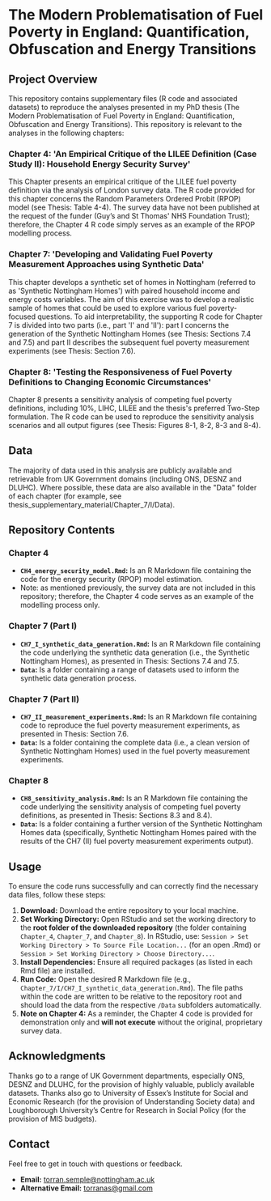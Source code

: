 # The Modern Problematisation of Fuel Poverty in England: Quantification, Obfuscation and Energy Transitions

## Project Overview
This repository contains supplementary files (R code and associated datasets) to reproduce the analyses presented in my PhD thesis (The Modern Problematisation of Fuel Poverty in England: Quantification, Obfuscation and Energy Transitions). This repository is relevant to the analyses in the following chapters:

### Chapter 4: 'An Empirical Critique of the LILEE Definition (Case Study II): Household Energy Security Survey'
This Chapter presents an empirical critique of the LILEE fuel poverty definition via the analysis of London survey data. The R code provided for this chapter concerns the Random Parameters Ordered Probit (RPOP) model (see Thesis: Table 4-4). The survey data have not been published at the request of the funder (Guy’s and St Thomas' NHS Foundation Trust); therefore, the Chapter 4 R code simply serves as an example of the RPOP modelling process. 

### Chapter 7: 'Developing and Validating Fuel Poverty Measurement Approaches using Synthetic Data'
This chapter develops a synthetic set of homes in Nottingham (referred to as 'Synthetic Nottingham Homes') with paired household income and energy costs variables. The aim of this exercise was to develop a realistic sample of homes that could be used to explore various fuel poverty-focused questions. To aid interpretability, the supporting R code for Chapter 7 is divided into two parts (i.e., part 'I' and 'II'): part I concerns the generation of the Synthetic Nottingham Homes (see Thesis: Sections 7.4 and 7.5) and part II describes the subsequent fuel poverty measurement experiments (see Thesis: Section 7.6). 

### Chapter 8: 'Testing the Responsiveness of Fuel Poverty Definitions to Changing Economic Circumstances' 
Chapter 8 presents a sensitivity analysis of competing fuel poverty definitions, including 10%, LIHC, LILEE and the thesis's preferred Two-Step formulation. The R code can be used to reproduce the sensitivity analysis scenarios and all output figures (see Thesis: Figures 8-1, 8-2, 8-3 and 8-4).  


## Data
The majority of data used in this analysis are publicly available and retrievable from UK Government domains (including ONS, DESNZ and DLUHC). Where possible, these data are also available in the "Data" folder of each chapter (for example, see thesis_supplementary_material/Chapter_7/I/Data).


## Repository Contents

### Chapter 4
* **`CH4_energy_security_model.Rmd`:** Is an R Markdown file containing the code for the energy security (RPOP) model estimation. 
* Note: as mentioned previously, the survey data are not included in this repository; therefore, the Chapter 4 code serves as an example of the modelling process only.

### Chapter 7 (Part I)
* **`CH7_I_synthetic_data_generation.Rmd`:** Is an R Markdown file containing the code underlying the synthetic data generation (i.e., the Synthetic Nottingham Homes), as presented in Thesis: Sections 7.4 and 7.5.
* **`Data`:** Is a folder containing a range of datasets used to inform the synthetic data generation process. 

### Chapter 7 (Part II)
* **`CH7_II_measurement_experiments.Rmd`:** Is an R Markdown file containing code to reproduce the fuel poverty measurement experiments, as presented in Thesis: Section 7.6.
* **`Data`:** Is a folder containing the complete data (i.e., a clean version of Synthetic Nottingham Homes) used in the fuel poverty measurement experiments.

### Chapter 8
* **`CH8_sensitivity_analysis.Rmd`:** Is an R Markdown file containing the code underlying the sensitivity analysis of competing fuel poverty definitions, as presented in Thesis: Sections 8.3 and 8.4). 
* **`Data`:** Is a folder containing a further version of the Synthetic Nottingham Homes data (specifically, Synthetic Nottingham Homes paired with the results of the CH7 (II) fuel poverty measurement experiments output).


## Usage

To ensure the code runs successfully and can correctly find the necessary data files, follow these steps:

1.  **Download:** Download the entire repository to your local machine.
2.  **Set Working Directory:** Open RStudio and set the working directory to the **root folder of the downloaded repository** (the folder containing `Chapter_4`, `Chapter_7`, and `Chapter_8`). In RStudio, use: `Session > Set Working Directory > To Source File Location...` (for an open .Rmd) or `Session > Set Working Directory > Choose Directory...`.
3.  **Install Dependencies:** Ensure all required packages (as listed in each Rmd file) are installed.
4.  **Run Code:** Open the desired R Markdown file (e.g., `Chapter_7/I/CH7_I_synthetic_data_generation.Rmd`). The file paths within the code are written to be relative to the repository root and should load the data from the respective `/Data` subfolders automatically.
5.  **Note on Chapter 4:** As a reminder, the Chapter 4 code is provided for demonstration only and **will not execute** without the original, proprietary survey data.

## Acknowledgments

Thanks go to a range of UK Government departments, especially ONS, DESNZ and DLUHC, for the provision of highly valuable, publicly available datasets. Thanks also go to University of Essex’s Institute for Social and Economic Research (for the provision of Understanding Society data) and Loughborough University’s Centre for Research in Social Policy (for the provision of MIS budgets).


## Contact

Feel free to get in touch with questions or feedback.

* **Email:** <torran.semple@nottingham.ac.uk>
* **Alternative Email:** <torranas@gmail.com>
